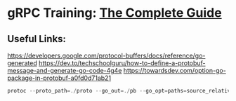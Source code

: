# gRPC Training: [The Complete Guide](https://dev.to/techschoolguru/series/7311)

## Useful Links:

https://developers.google.com/protocol-buffers/docs/reference/go-generated
https://dev.to/techschoolguru/how-to-define-a-protobuf-message-and-generate-go-code-4g4e
https://towardsdev.com/option-go-package-in-protobuf-a0fd0d71ab21


```go
protoc --proto_path=./proto --go_out=./pb --go_opt=paths=source_relative processor_message.proto 
```

